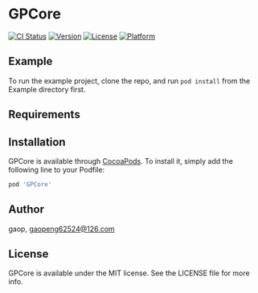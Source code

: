 # GPCore

[![CI Status](https://img.shields.io/travis/gaop-0561/GPCore.svg?style=flat)](https://travis-ci.org/gaop-0561/GPCore)
[![Version](https://img.shields.io/cocoapods/v/GPCore.svg?style=flat)](https://cocoapods.org/pods/GPCore)
[![License](https://img.shields.io/cocoapods/l/GPCore.svg?style=flat)](https://cocoapods.org/pods/GPCore)
[![Platform](https://img.shields.io/cocoapods/p/GPCore.svg?style=flat)](https://cocoapods.org/pods/GPCore)

## Example

To run the example project, clone the repo, and run `pod install` from the Example directory first.

## Requirements

## Installation

GPCore is available through [CocoaPods](https://cocoapods.org). To install
it, simply add the following line to your Podfile:

```ruby
pod 'GPCore'
```

## Author

gaop, gaopeng62524@126.com

## License

GPCore is available under the MIT license. See the LICENSE file for more info.
